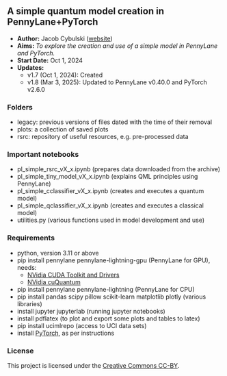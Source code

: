 ## A simple quantum model creation in PennyLane+PyTorch
- **Author:** Jacob Cybulski ([website](https://jacobcybulski.com/))
- **Aims:** *To explore the creation and use of a simple model in PennyLane and PyTorch.*
- **Start Date:** Oct 1, 2024
- **Updates:**
  - v1.7 (Oct 1, 2024): Created
  - v1.8 (Mar 3, 2025): Updated to PennyLane v0.40.0 and PyTorch v2.6.0

### Folders
- legacy: previous versions of files dated with the time of their removal
- plots: a collection of saved plots
- rsrc: repository of useful resources, e.g. pre-processed data 
  
### Important notebooks
- pl_simple_rsrc_vX_x.ipynb (prepares data downloaded from the archive)
- pl_simple_tiny_model_vX_x.ipynb (explains QML principles using PennyLane)
- pl_simple_cclassifier_vX_x.ipynb (creates and executes a quantum model)
- pl_simple_qclassifier_vX_x.ipynb (creates and executes a classical model)
- utilities.py (various functions used in model development and use)

### Requirements
- python, version 3.11 or above
- pip install pennylane pennylane-lightning-gpu (PennyLane for GPU), needs:
  - [NVidia CUDA Toolkit and Drivers](https://developer.nvidia.com/cuda-toolkit)
  - [NVidia cuQuantum](https://developer.nvidia.com/cuquantum-sdk)
- pip install pennylane pennylane-lightning (PennyLane for CPU)
- pip install pandas scipy pillow scikit-learn matplotlib plotly (various libraries)
- install jupyter jupyterlab (running jupyter notebooks)
- install pdflatex (to plot and export some plots and tables to latex)
- pip install ucimlrepo (access to UCI data sets)
- install [PyTorch](https://pytorch.org/get-started/locally/), as per instructions

### License
This project is licensed under the [Creative Commons CC-BY](https://creativecommons.org/licenses/by/4.0/).